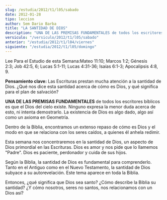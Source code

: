 ```yaml
---
slug: /estudia/2012/t1/l05/sabado
date: 2012-01-28
tipo: leccion
author: Sem Dario Barba
title: "LA SANTIDAD DE DIOS"
description: "UNA DE LAS PREMISAS FUNDAMENTALES de todos los escritores bíblicos es que el  Dios del cielo existe. Ninguno expresa la menor duda acerca de esto, ni intenta  demostrarlo. La existencia de Dios es algo dado, algo así como un axioma en  Geometría."
versiculo: "/versiculo/2012/t1/l05/sabado"
anterior: "/estudia/2012/t1/l04/viernes"
siguiente: "/estudia/2012/t1/l05/domingo"
---
```


Lee Para el Estudio de esta Semana:Mateo 11:10; Marcos 1:2; Génesis 2:3; Job 42:5, 6; Lucas 5:1-11; Lucas 4:31-36; Isaías 6:1-3; Apocalipsis 4:8, 9.

**Pensamiento clave:** Las Escrituras prestan mucha atención a la santidad de Dios. ¿Qué nos dice esta santidad acerca de cómo es Dios, y qué significa para el plan de salvación?

**UNA DE LAS PREMISAS FUNDAMENTALES** de todos los escritores bíblicos es que el Dios del cielo existe. Ninguno expresa la menor duda acerca de esto, ni intenta demostrarlo. La existencia de Dios es algo dado, algo así como un axioma en Geometría.

Dentro de la Biblia, encontramos un extenso repaso de cómo es Dios y el modo en que se relaciona con los seres caídos, a quienes él anhela redimir.

Esta semana nos concentraremos en la santidad de Dios, un aspecto de Dios primordial en las Escrituras. Dios es amor y nos pide que lo llamemos "Padre". Dios es paciente, perdonador y cuida de sus hijos.

Según la Biblia, la santidad de Dios es fundamental para comprenderlo. Tanto en el Antiguo como en el Nuevo Testamento, la santidad de Dios subyace a su autorevelación. Este tema aparece en toda la Biblia.

Entonces, ¿qué significa que Dios sea santo? ¿Cómo describe la Biblia su santidad? ¿Y cómo nosotros, seres no santos, nos relacionamos con un Dios así?
